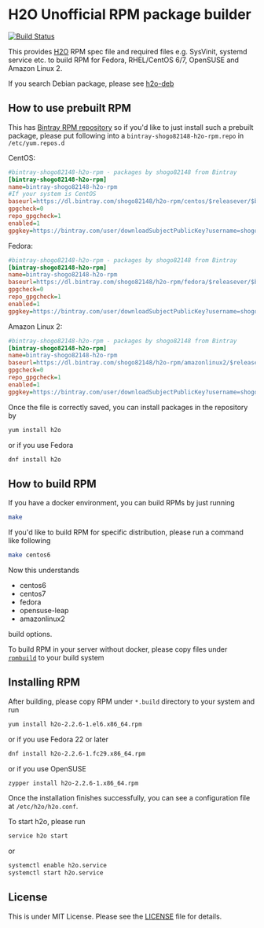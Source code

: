 H2O Unofficial RPM package builder
==================================

[![Build Status](https://travis-ci.com/shogo82148/h2o-rpm.svg?branch=master)](https://travis-ci.com/shogo82148/h2o-rpm)

This provides [H2O](https://h2o.examp1e.net/) RPM spec file and required files
e.g. SysVinit, systemd service etc. to build RPM for Fedora, RHEL/CentOS 6/7,
OpenSUSE and Amazon Linux 2.

If you search Debian package, please see [h2o-deb](https://github.com/shogo82148/h2o-deb)

## How to use prebuilt RPM

This has [Bintray RPM repository](https://bintray.com/shogo82148/h2o-rpm) so if
you'd like to just install such a prebuilt package, please put following into a
`bintray-shogo82148-h2o-rpm.repo` in `/etc/yum.repos.d`

CentOS:

```ini
#bintray-shogo82148-h2o-rpm - packages by shogo82148 from Bintray
[bintray-shogo82148-h2o-rpm]
name=bintray-shogo82148-h2o-rpm
#If your system is CentOS
baseurl=https://dl.bintray.com/shogo82148/h2o-rpm/centos/$releasever/$basearch/
gpgcheck=0
repo_gpgcheck=1
enabled=1
gpgkey=https://bintray.com/user/downloadSubjectPublicKey?username=shogo82148
```

Fedora:

```ini
#bintray-shogo82148-h2o-rpm - packages by shogo82148 from Bintray
[bintray-shogo82148-h2o-rpm]
name=bintray-shogo82148-h2o-rpm
baseurl=https://dl.bintray.com/shogo82148/h2o-rpm/fedora/$releasever/$basearch/
gpgcheck=0
repo_gpgcheck=1
enabled=1
gpgkey=https://bintray.com/user/downloadSubjectPublicKey?username=shogo82148
```

Amazon Linux 2:

```ini
#bintray-shogo82148-h2o-rpm - packages by shogo82148 from Bintray
[bintray-shogo82148-h2o-rpm]
name=bintray-shogo82148-h2o-rpm
baseurl=https://dl.bintray.com/shogo82148/h2o-rpm/amazonlinux2/$releasever/$basearch/
gpgcheck=0
repo_gpgcheck=1
enabled=1
gpgkey=https://bintray.com/user/downloadSubjectPublicKey?username=shogo82148
```

Once the file is correctly saved, you can install packages in the repository by

```bash
yum install h2o
```

or if you use Fedora

```bash
dnf install h2o
```

## How to build RPM

If you have a docker environment, you can build RPMs by just running

```bash
make
```

If you'd like to build RPM for specific distribution, please run a command like
following

```bash
make centos6
```

Now this understands

- centos6
- centos7
- fedora
- opensuse-leap
- amazonlinux2

build options.

To build RPM in your server without docker, please copy files under
[`rpmbuild`](https://github.com/shogo82148/h2o-rpm/blob/master/rpmbuild) to your
build system

## Installing RPM

After building, please copy RPM under `*.build` directory to your system and
run

```bash
yum install h2o-2.2.6-1.el6.x86_64.rpm
```

or if you use Fedora 22 or later

```bash
dnf install h2o-2.2.6-1.fc29.x86_64.rpm
```

or if you use OpenSUSE

```bash
zypper install h2o-2.2.6-1.x86_64.rpm
```

Once the installation finishes successfully, you can see a configuration file
at `/etc/h2o/h2o.conf`.

To start h2o, please run

```bash
service h2o start
```

or

```bash
systemctl enable h2o.service
systemctl start h2o.service
```

## License

This is under MIT License. Please see the
[LICENSE](https://github.com/shogo82148/h2o-rpm/blob/master/LICENSE) file for
details.
